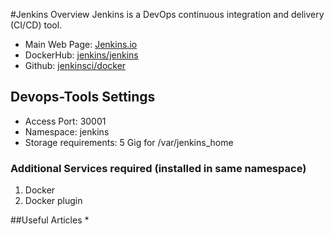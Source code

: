 #Jenkins Overview
Jenkins is a DevOps continuous integration and delivery (CI/CD) tool.

* Main Web Page:	[Jenkins.io](https://jenkins.io/)
* DockerHub:		[jenkins/jenkins](https://hub.docker.com/r/jenkins/jenkins)
* Github:		[jenkinsci/docker](https://github.com/jenkinsci/docker/blob/master/README.md)

## Devops-Tools Settings
* Access Port: 30001
* Namespace: jenkins
* Storage requirements: 5 Gig for /var/jenkins_home

### Additional Services required (installed in same namespace)
1. Docker
1. Docker plugin

##Useful Articles
* 